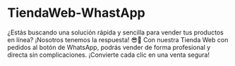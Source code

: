 # TiendaWeb-WhastApp
¿Estás buscando una solución rápida y sencilla para vender tus productos en línea? ¡Nosotros tenemos la respuesta! 😎🚀 Con nuestra Tienda Web con pedidos al botón de WhatsApp, podrás vender de forma profesional y directa sin complicaciones. ¡Convierte cada clic en una venta segura!
